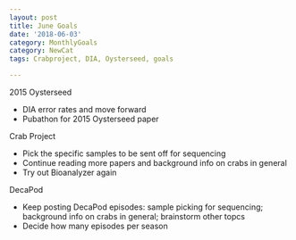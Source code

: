 ```yaml
---
layout: post
title: June Goals
date: '2018-06-03'
category: MonthlyGoals
category: NewCat
tags: Crabproject, DIA, Oysterseed, goals

---
```


2015 Oysterseed 
- DIA error rates and move forward
- Pubathon for 2015 Oysterseed paper

Crab Project
- Pick the specific samples to be sent off for sequencing
- Continue reading more papers and background info on crabs in general   
- Try out Bioanalyzer again

DecaPod
- Keep posting DecaPod episodes: sample picking for sequencing; background info on crabs in general; brainstorm other topcs 
- Decide how many episodes per season
